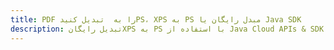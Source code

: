 ---title: PDF را به  تبدیل کنیدPS، XPS به PS مبدل رایگان یا Java SDKdescription: تبدیل رایگانXPS به PS با استفاده از Java Cloud APIs & SDK همچنین اسناد PDF را در Cloud ایجاد، ویرایش و رندر کنید.---